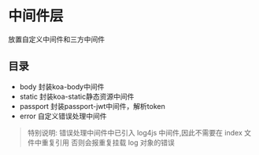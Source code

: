 # 中间件层
放置自定义中间件和三方中间件

## 目录
- body 封装koa-body中间件
- static 封装koa-static静态资源中间件
- passport 封装passport-jwt中间件，解析token
- error 自定义错误处理中间件

> 特别说明:
> 错误处理中间件中已引入 log4js 中间件,因此不需要在 index 文件中重复引用 否则会报重复挂载 log 对象的错误
